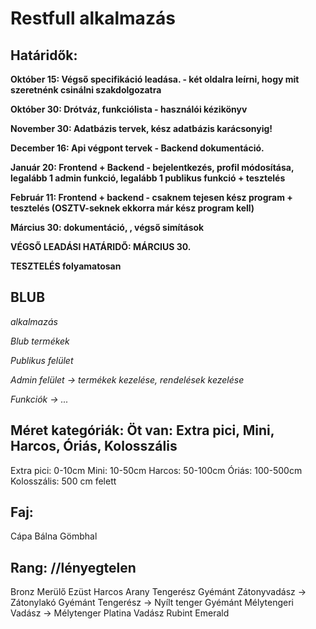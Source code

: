 # Restfull alkalmazás

## Határidők:

**Október 15: Végső specifikáció leadása. - két oldalra leírni, hogy mit szeretnénk csinálni szakdolgozatra**

**Október 30: Drótváz, funkciólista - használói kézikönyv**

**November 30: Adatbázis tervek, kész adatbázis karácsonyig!**

**December  16: Api végpont tervek - Backend dokumentáció.**

**Január  20: Frontend + Backend - bejelentkezés,  profil módosítása, legalább 1 admin funkció, legalább 1 publikus funkció + tesztelés**

**Február 11: Frontend + backend - csaknem tejesen kész program + tesztelés (OSZTV-seknek ekkorra már kész program kell)**

**Március 30: dokumentáció, , végső simítások**

**VÉGSŐ LEADÁSI HATÁRIDŐ: MÁRCIUS 30.**

**TESZTELÉS folyamatosan**


## BLUB

_alkalmazás_

_Blub termékek_

_Publikus felület_

_Admin felület -> termékek kezelése, rendelések kezelése_

_Funkciók -> ..._

## Méret kategóriák: Öt van: Extra pici, Mini, Harcos, Óriás, Kolosszális  

Extra pici: 0-10cm
Mini: 10-50cm
Harcos: 50-100cm
Óriás: 100-500cm
Kolosszális: 500 cm felett

## Faj:

Cápa
Bálna
Gömbhal

## Rang: //lényegtelen

Bronz Merülő
Ezüst Harcos
Arany Tengerész
Gyémánt Zátonyvadász -> Zátonylakó
Gyémánt Tengerész -> Nyílt tenger
Gyémánt Mélytengeri Vadász -> Mélytenger
Platina Vadász
Rubint
Emerald 
